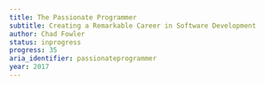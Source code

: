 ```yaml
---
title: The Passionate Programmer
subtitle: Creating a Remarkable Career in Software Development
author: Chad Fowler
status: inprogress
progress: 35
aria_identifier: passionateprogrammer
year: 2017
---
```

